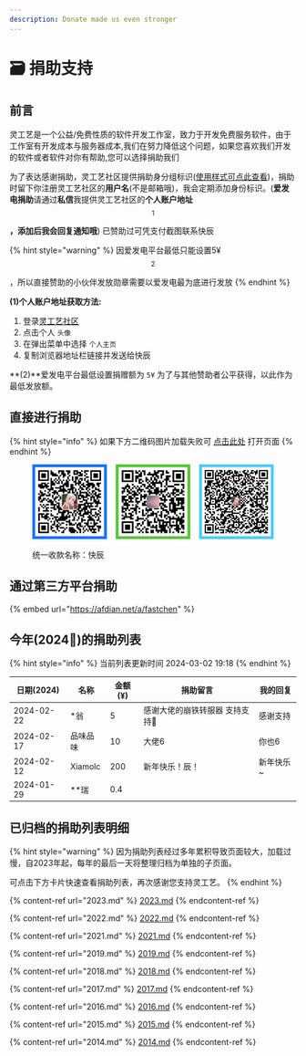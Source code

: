 ```yaml
---
description: Donate made us even stronger
---
```


# 🗃️ 捐助支持

## 前言

灵工艺是一个公益/免费性质的软件开发工作室，致力于开发免费服务软件，由于工作室有开发成本与服务器成本,我们在努力降低这个问题，如果您喜欢我们开发的软件或者软件对你有帮助,您可以选择捐助我们

为了表达感谢捐助，灵工艺社区提供捐助身分组标识([使用样式可点此查看](https://nullcraft.org/u/nullcraft))，捐助时留下你注册灵工艺社区的**用户名**(不是邮箱哦)，我会定期添加身份标识。(**爱发电捐助**请通过**私信**我提供灵工艺社区的**个人账户地址**$$^1$$**，添加后我会回复通知哦**) 已赞助过可凭支付截图联系快辰

{% hint style="warning" %}
因爱发电平台最低只能设置5¥$$^2$$，所以直接赞助的小伙伴发放勋章需要以爱发电最为底进行发放
{% endhint %}

**(1)个人账户地址获取方法:**

1. 登录[灵工艺社区](https://nullcraft.org/)
2. 点击个人 `头像`
3. 在弹出菜单中选择 `个人主页`
4. 复制浏览器地址栏链接并发送给快辰

**(2)**爱发电平台最低设置捐赠额为 `5¥` 为了与其他赞助者公平获得，以此作为最低发放额。

## 直接进行捐助

{% hint style="info" %}
如果下方二维码图片加载失败可 [点击此处](https://pujipuji.com/) 打开页面
{% endhint %}

<figure><img src="../.gitbook/assets/pay_all.png" alt=""><figcaption><p>统一收款名称：快辰</p></figcaption></figure>

## 通过第三方平台捐助

{% embed url="https://afdian.net/a/fastchen" %}

## 今年(2024🐲)的捐助列表

{% hint style="info" %}
当前列表更新时间 2024-03-02 19:18
{% endhint %}

| 日期(2024)   | 名称      | 金额(¥) | 捐助留言              | 我的回复   |
| ---------- | ------- | ----- | ----------------- | ------ |
| 2024-02-22 | \*翁     | 5     | 感谢大佬的崩铁转服器 支持支持👊 | 感谢支持   |
| 2024-02-17 | 品味品味    | 10    | 大佬6               | 你也6    |
| 2024-02-12 | Xiamolc | 200   | 新年快乐！辰！           | 新年快乐\~ |
| 2024-01-29 | \*\*瑞   | 0.4   |                   |        |

## 已归档的捐助列表明细

{% hint style="warning" %}
因为捐助列表经过多年累积导致页面较大，加载过慢，自2023年起，每年的最后一天将整理归档为单独的子页面。

可点击下方卡片快速查看捐助列表，再次感谢您支持灵工艺。
{% endhint %}

{% content-ref url="2023.md" %}
[2023.md](2023.md)
{% endcontent-ref %}

{% content-ref url="2022.md" %}
[2022.md](2022.md)
{% endcontent-ref %}

{% content-ref url="2021.md" %}
[2021.md](2021.md)
{% endcontent-ref %}

{% content-ref url="2019.md" %}
[2019.md](2019.md)
{% endcontent-ref %}

{% content-ref url="2018.md" %}
[2018.md](2018.md)
{% endcontent-ref %}

{% content-ref url="2017.md" %}
[2017.md](2017.md)
{% endcontent-ref %}

{% content-ref url="2016.md" %}
[2016.md](2016.md)
{% endcontent-ref %}

{% content-ref url="2015.md" %}
[2015.md](2015.md)
{% endcontent-ref %}

{% content-ref url="2014.md" %}
[2014.md](2014.md)
{% endcontent-ref %}
